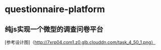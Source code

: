 # questionnaire-platform

## 纯js实现一个微型的调查问卷平台

[参考设计图]（http://7xrp04.com1.z0.glb.clouddn.com/task_4_50_1.png）
